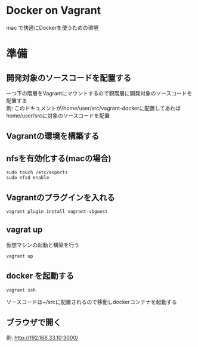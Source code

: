 # Docker on Vagrant  
mac で快適にDockerを使うための環境

# 準備
## 開発対象のソースコードを配置する
一つ下の階層をVagrantにマウントするので親階層に開発対象のソースコードを配置する  
例: このドキュメントが/home/user/src/vagrant-dockerに配置してあればhome/user/srcに対象のソースコードを配置  

## Vagrantの環境を構築する

## nfsを有効化する(macの場合)
```
sudo touch /etc/exports
sudo nfsd enable
```

## Vagrantのプラグインを入れる
```
vagrant plugin install vagrant-vbguest
```

## vagrat up
仮想マシンの起動と構築を行う
```
vagrant up
```
## docker を起動する

```
vagrant ssh
```
ソースコードは~/srcに配置されるので移動しdockerコンテナを起動する

## ブラウザで開く
例: http://192.168.33.10:3000/